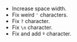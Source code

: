 * Increase space width.
* Fix weird `'` characters.
* Fix `?` character.
* Fix `\n` character.
* Fix and add `º` character.
